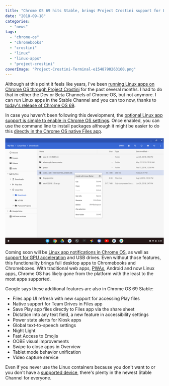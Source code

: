 ```yaml
---
title: "Chrome OS 69 hits Stable, brings Project Crostini support for Linux apps and more"
date: "2018-09-18"
categories: 
  - "news"
tags: 
  - "chrome-os"
  - "chromebooks"
  - "crostini"
  - "linux"
  - "linux-apps"
  - "project-crostini"
coverImage: "Project-Crostini-Terminal-e1548790263160.png"
---
```


Although at this point it feels like years, I've been [running Linux apps on Chrome OS through Project Crostini](https://www.aboutchromebooks.com/tag/project-crostini) for the past several months. I had to do that in either the Dev or Beta Channels of Chrome OS, but not anymore. I can run Linux apps in the Stable Channel and you can too now, thanks to [today's release of Chrome OS 69](https://chromereleases.googleblog.com/2018/09/stable-channel-update-for-chrome-os.html).

In case you haven't been following this development, the [optional Linux app support is simple to enable in Chrome OS settings](https://www.aboutchromebooks.com/news/linux-apps-project-crostini-option-appears-in-chrome-os-settings-on-dev-channel/). Once enabled, you can use the command line to install packages although it might be easier to do this [directly in the Chrome OS native Files app](https://www.aboutchromebooks.com/news/chromebooks-project-crostini-install-debian-apps-packages-in-chrome-os/).

[![](images/Install-for-Linux.png)](https://www.aboutchromebooks.com/news/how-to-install-debian-linux-packages-in-project-crostini-chrome-os-files-app/attachment/install-for-linux/)

Coming soon will be [Linux app notifications in Chrome OS](https://www.aboutchromebooks.com/news/project-crostini-getting-linux-app-notifications-in-chrome-os/), as well as [support for GPU acceleration](https://www.aboutchromebooks.com/news/project-crostini-progressing-towards-gpu-acceleration-for-chromebooks-running-linux-apps/) and USB drives. Even without those features, this functionality brings full desktop apps to Chromebooks and Chromeboxes. With traditional web apps, [PWAs](https://www.aboutchromebooks.com/news/heres-what-progressive-web-apps-or-pwas-look-like-on-a-chromebook/), Android and now Linux apps, Chrome OS has likely gone from the platform with the least to the most apps supported.

Google says these additional features are also in Chrome OS 69 Stable:

- Files app UI refresh with new support for accessing Play files
- Native support for Team Drives in Files app
- Save Play app files directly to Files app via the share sheet
- Dictation into any text field, a new feature in accessibility settings
- Power state alerts for Kiosk apps
- Global text-to-speech settings
- Night Light
- Fast Access to Emojis
- OOBE visual improvements
- Swipe to close apps in Overview
- Tablet mode behavior unification
- Video capture service

Even if you never use the Linux containers because you don't want to or you don't have a [supported device](https://chromium.googlesource.com/chromiumos/docs/+/master/containers_and_vms.md#Supported-Now), there's plenty in the newest Stable Channel for everyone.
